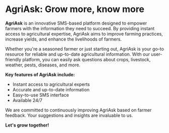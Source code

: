# AgriAsk: Grow more, know more

**AgriAsk** is an innovative SMS-based platform designed to empower farmers with the information they need to succeed. By providing instant access to agricultural expertise, AgriAsk aims to improve farming practices, increase yields, and enhance the livelihoods of farmers. 

Whether you're a seasoned farmer or just starting out, AgriAsk is your go-to resource for reliable and up-to-date agricultural information. With our user-friendly platform, you can easily ask questions about crops, livestock, weather, pests, diseases, and more. 

**Key features of AgriAsk include:**

* Instant access to agricultural experts
* Accurate and up-to-date information
* Easy-to-use SMS interface
* Available 24/7

We are committed to continuously improving AgriAsk based on farmer feedback. Your suggestions and insights are invaluable to us.
 
**Let's grow together!** 
